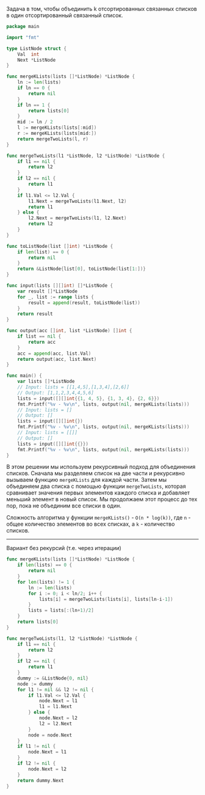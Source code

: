 Задача в том, чтобы объединить k отсортированных связанных списков в один отсортированный связанный список.

```go
package main

import "fmt"

type ListNode struct {
	Val  int
	Next *ListNode
}

func mergeKLists(lists []*ListNode) *ListNode {
	ln := len(lists)
	if ln == 0 {
		return nil
	}
	if ln == 1 {
		return lists[0]
	}
	mid := ln / 2
	l := mergeKLists(lists[:mid])
	r := mergeKLists(lists[mid:])
	return mergeTwoLists(l, r)
}

func mergeTwoLists(l1 *ListNode, l2 *ListNode) *ListNode {
	if l1 == nil {
		return l2
	}
	if l2 == nil {
		return l1
	}
	if l1.Val <= l2.Val {
		l1.Next = mergeTwoLists(l1.Next, l2)
		return l1
	} else {
		l2.Next = mergeTwoLists(l1, l2.Next)
		return l2
	}
}

func toListNode(list []int) *ListNode {
	if len(list) == 0 {
		return nil
	}
	return &ListNode{list[0], toListNode(list[1:])}
}

func input(lists [][]int) []*ListNode {
	var result []*ListNode
	for _, list := range lists {
		result = append(result, toListNode(list))
	}
	return result
}

func output(acc []int, list *ListNode) []int {
	if list == nil {
		return acc
	}
	acc = append(acc, list.Val)
	return output(acc, list.Next)
}

func main() {
	var lists []*ListNode
	// Input: lists = [[1,4,5],[1,3,4],[2,6]]
	// Output: [1,1,2,3,4,4,5,6]
	lists = input([][]int{{1, 4, 5}, {1, 3, 4}, {2, 6}})
	fmt.Printf("%v - %v\n", lists, output(nil, mergeKLists(lists)))
	// Input: lists = []
	// Output: []
	lists = input([][]int{})
	fmt.Printf("%v - %v\n", lists, output(nil, mergeKLists(lists)))
	// Input: lists = [[]]
	// Output: []
	lists = input([][]int{{}})
	fmt.Printf("%v - %v\n", lists, output(nil, mergeKLists(lists)))
}
```

В этом решении мы используем рекурсивный подход для объединения списков. Сначала мы разделяем список на две части и рекурсивно вызываем функцию `mergeKLists` для каждой части. Затем мы объединяем два списка с помощью функции `mergeTwoLists`, которая сравнивает значения первых элементов каждого списка и добавляет меньший элемент в новый список. Мы продолжаем этот процесс до тех пор, пока не объединим все списки в один.

Сложность алгоритма у функции `mergeKLists()` - `O(n * log(k))`, где `n` - общее количество элементов во всех списках, а `k` - количество списков.

---

Вариант без рекурсий (т.е. через итерации)

```go
func mergeKLists(lists []*ListNode) *ListNode {
	if len(lists) == 0 {
		return nil
	}
	for len(lists) != 1 {
		ln := len(lists)
		for i := 0; i < ln/2; i++ {
			lists[i] = mergeTwoLists(lists[i], lists[ln-i-1])
		}
		lists = lists[:(ln+1)/2]
	}
	return lists[0]
}

func mergeTwoLists(l1, l2 *ListNode) *ListNode {
	if l1 == nil {
		return l2
	}
	if l2 == nil {
		return l1
	}
	dummy := &ListNode{0, nil}
	node := dummy
	for l1 != nil && l2 != nil {
		if l1.Val <= l2.Val {
			node.Next = l1
			l1 = l1.Next
		} else {
			node.Next = l2
			l2 = l2.Next
		}
		node = node.Next
	}
	if l1 != nil {
		node.Next = l1
	}
	if l2 != nil {
		node.Next = l2
	}
	return dummy.Next
}
```
